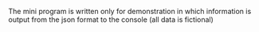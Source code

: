 The mini program is written only for demonstration in which information is output from the json format to the console (all data is fictional)

